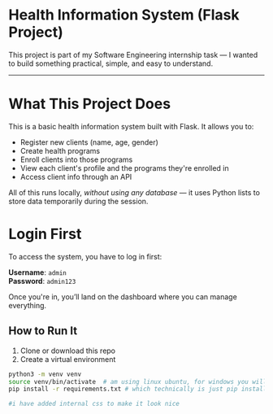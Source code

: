 # Health Information System (Flask Project)

 
This project is part of my Software Engineering internship task — I wanted to build something practical, simple, and easy to understand.

---

# What This Project Does

This is a basic health information system built with Flask. It allows you to:
- Register new clients (name, age, gender)
- Create health programs 
- Enroll clients into those programs
- View each client's profile and the programs they're enrolled in
- Access client info through an API

All of this runs locally, *without using any database* — it uses Python lists to store data temporarily during the session.



# Login First

To access the system, you have to log in first:

 **Username**: `admin`  
 **Password**: `admin123`

Once you're in, you’ll land on the dashboard where you can manage everything.


##  How to Run It

1. Clone or download this repo  
2. Create a virtual environment 

```bash
python3 -m venv venv
source venv/bin/activate  # am using linux ubuntu, for windows you will confirm
pip install -r requirements.txt # which technically is just pip install flask

#i have added internal css to make it look nice

